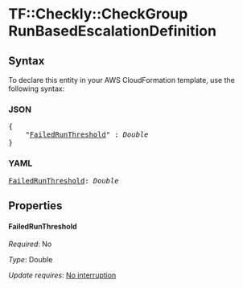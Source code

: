 # TF::Checkly::CheckGroup RunBasedEscalationDefinition

## Syntax

To declare this entity in your AWS CloudFormation template, use the following syntax:

### JSON

<pre>
{
    "<a href="#failedrunthreshold" title="FailedRunThreshold">FailedRunThreshold</a>" : <i>Double</i>
}
</pre>

### YAML

<pre>
<a href="#failedrunthreshold" title="FailedRunThreshold">FailedRunThreshold</a>: <i>Double</i>
</pre>

## Properties

#### FailedRunThreshold

_Required_: No

_Type_: Double

_Update requires_: [No interruption](https://docs.aws.amazon.com/AWSCloudFormation/latest/UserGuide/using-cfn-updating-stacks-update-behaviors.html#update-no-interrupt)

